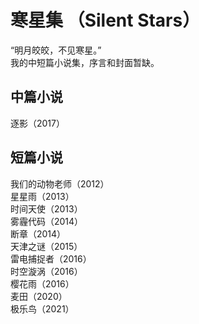 # 寒星集 （Silent Stars）

“明月皎皎，不见寒星。”      
我的中短篇小说集，序言和封面暂缺。

## 中篇小说

逐影（2017）

## 短篇小说

我们的动物老师（2012）    
星星雨（2013）    
时间天使（2013）    
雾霾代码（2014）    
断章（2014）    
天津之谜（2015）    
雷电捕捉者（2016）    
时空漩涡（2016）    
樱花雨（2016）    
麦田（2020）    
极乐鸟（2021）    
